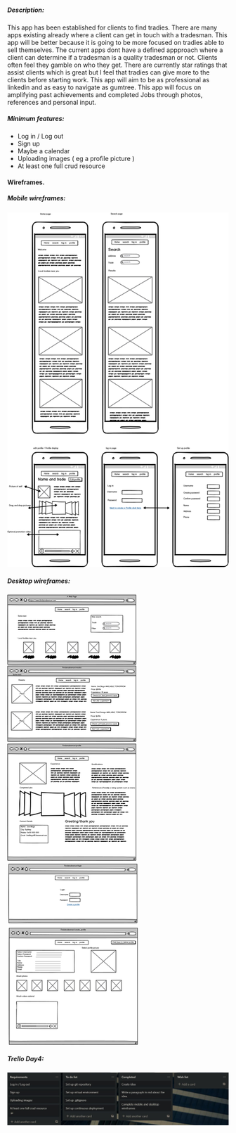 ##### Description:

This app has been established for clients to find tradies. There are many apps existing already where a client can get in touch with a tradesman. This app will be better because it is going to be more focused on tradies able to sell themselves. The current apps dont have a defined appproach where a client can determine if a tradesman is a quality tradesman or not. Clients often feel they gamble on who they get. There are currently star ratings that assist clients which is great but I feel that tradies can give more to the clients before starting work. This app will aim to be as professional as linkedin and as easy to navigate as gumtree. This app will focus on amplifying past achievements and completed Jobs through photos, references and personal input. 

##### Minimum features:

* Log in / Log out
* Sign up
* Maybe a calendar
* Uploading images ( eg a profile picture )
* At least one full crud resource


#### Wireframes.

##### Mobile wireframes:

![mobile view](/docs/wireframesPNG.png)

##### Desktop wireframes:

![PC display](/docs/PCversion.png)

##### Trello Day4:

![Trello day 4](/docs/Trello1.JPG)